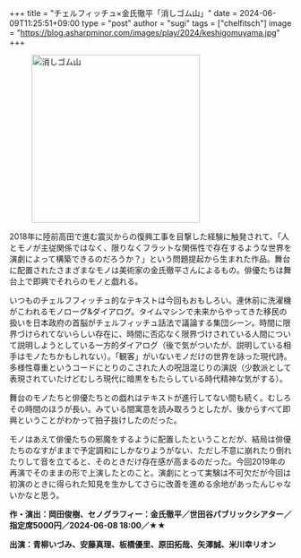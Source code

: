 +++
title = "チェルフィッチュ×金氏徹平「消しゴム山」"
date = 2024-06-09T11:25:51+09:00
type = "post"
author = "sugi"
tags = ["chelfitsch"]
image = "https://blog.asharpminor.com/images/play/2024/keshigomuyama.jpg"
+++
<figure class="alignleft"><img src="/images/play/2024/keshigomuyama.jpg" alt="消しゴム山" style="width: 300px !important;"></figure>

2018年に陸前高田で進む震災からの復興工事を目撃した経験に触発されて、「人とモノが主従関係ではなく、限りなくフラットな関係性で存在するような世界を演劇によって構築できるのだろうか？」という問題提起から生まれた作品。舞台に配置されたさまざまなモノは美術家の金氏徹平さんによるもの。俳優たちは舞台上で即興でそれらのモノと戯れる。

いつものチェルフフィッチュ的なテキストは今回もおもしろい。連休前に洗濯機がこわれるモノローグ&ダイアログ。タイムマシンで未来からやってきた移民の扱いを日本政府の首脳がチェルフィッチュ話法で議論する集団シーン。時間に限界づけられてないらしい存在に、時間に否応なく限界づけされている人間について説明しようとしている一方的ダイアログ（後で気がついたが、説明している相手はモノたちかもしれない）。「観客」がいないモノだけの世界を詠った現代詩。多様性尊重というコードにとりのこされた人の呪詛混じりの演説（少数派として表現されていたけどむしろ現代に暗黒をもたらしている時代精神な気がする）。

舞台のモノたちと俳優たちとの戯れはテキストが進行してない間も続く。むしろその時間のほうが長い。みている間寓意を読み取ろうとしたが、後からすべて即興ということがわかって拍子抜けしたのだった。

モノはあえて俳優たちの邪魔をするように配置したということだが、結局は俳優たちのなすがままで予定調和にしかなりようがない、ただし不意に崩れたり倒れたりして音を立てると、そのときだけ存在感が高まるのだった。今回2019年の再演でそのままの形で上演したとのこと。演劇にとって実験は不可欠だが今回は初演のときに得られた知見を生かしてさらに改善を進める余地があったんじゃないかなと思う。

**作・演出：岡田俊樹、セノグラフィー：金氏徹平／世田谷パブリックシアター／指定席5000円／2024-06-08 18:00／★★**

**出演：青柳いづみ、安藤真理、板橋優里、原田拓哉、矢澤誠、米川幸リオン**
